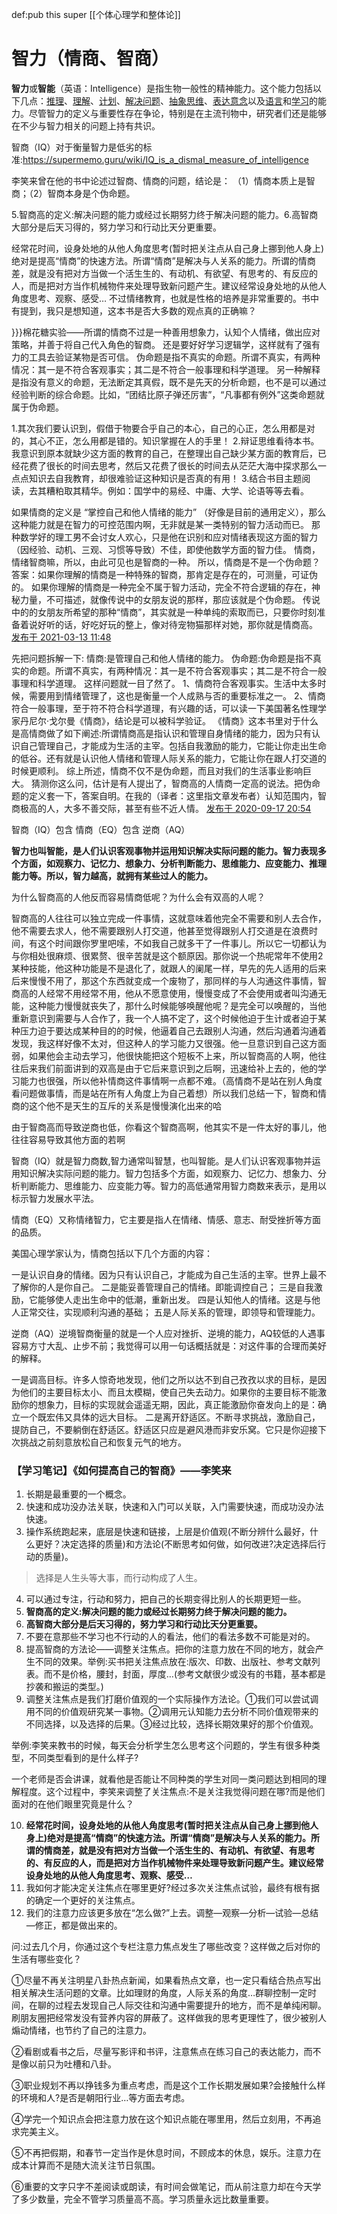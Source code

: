 def:pub this super [[个体心理学和整体论]]


# 智力（情商、智商）

**智力**或**智能**（英语：Intelligence）是指生物一般性的精神能力。这个能力包括以下几点：[推理](https://zh.wikipedia.org/wiki/%E6%8E%A8%E7%90%86 "推理")、[理解](https://zh.wikipedia.org/wiki/%E7%90%86%E8%A7%A3 "理解")、[计划](https://zh.wikipedia.org/wiki/%E8%AE%A1%E5%88%92 "计划")、[解决问题](https://zh.wikipedia.org/wiki/%E8%A7%A3%E5%86%B3%E9%97%AE%E9%A2%98 "解决问题")、[抽象思维](https://zh.wikipedia.org/w/index.php?title=%E6%8A%BD%E8%B1%A1%E6%80%9D%E7%BB%B4&action=edit&redlink=1 "抽象思维（页面不存在）")、[表达意念](https://zh.wikipedia.org/w/index.php?title=%E8%A1%A8%E8%BE%BE%E6%84%8F%E5%BF%B5&action=edit&redlink=1 "表达意念（页面不存在）")以及[语言](https://zh.wikipedia.org/wiki/%E8%AF%AD%E8%A8%80 "语言")和[学习](https://zh.wikipedia.org/wiki/%E5%AD%A6%E4%B9%A0 "学习")的能力。尽管智力的定义与重要性存在争论，特别是在主流刊物中，研究者们还是能够在不少与智力相关的问题上持有共识。

智商（IQ）对于衡量智力是低劣的标准:https://supermemo.guru/wiki/IQ_is_a_dismal_measure_of_intelligence 

李笑来曾在他的书中论述过智商、情商的问题，结论是： 
（1）情商本质上是智商；（2）智商本身是个伪命题。

5.智商高的定义:解决问题的能力或经过长期努力终于解决问题的能力。6.高智商大部分是后天习得的，努力学习和行动比天分更重要。 

经常花时间，设身处地的从他人角度思考(暂时把关注点从自己身上挪到他人身上)绝对是提高“情商”的快速方法。所谓“情商”是解决与人关系的能力。所谓的情商差，就是没有把对方当做一个活生生的、有动机、有欲望、有思考的、有反应的人，而是把对方当作机械物件来处理导致新问题产生。建议经常设身处地的从他人角度思考、观察、感受… 
不过情绪教育，也就是性格的培养是非常重要的。书中有提到，我只是想知道，这本书是否大多数的观点真的正确嘛？

}}}棉花糖实验——所谓的情商不过是一种善用想象力，认知个人情绪，做出应对策略，并善于将自己代入角色的智商。
还是要好好学习逻辑学，这样就有了强有力的工具去验证某物是否可信。
伪命题是指不真实的命题。所谓不真实，有两种情况：其一是不符合客观事实；其二是不符合一般事理和科学道理。 另一种解释是指没有意义的命题，无法断定其真假，既不是先天的分析命题，也不是可以通过经验判断的综合命题。比如，“团结比原子弹还厉害”，“凡事都有例外”这类命题就属于伪命题。 

1.其次我们要认识到，假借于物要合乎自己的本心，自己的心正，怎么用都是对的，其心不正，怎么用都是错的。知识掌握在人的手里！ 
2.辩证思维看待本书。我意识到原本就缺少这方面的教育的自己，在整理出自己缺少某方面的教育后，已经花费了很长的时间去思考，然后又花费了很长的时间去从茫茫大海中探求那么一点点知识去自我教育，却很难验证这种知识是否真的有用！ 
3.结合书目主题阅读，去其糟粕取其精华。例如：国学中的易经、中庸、大学、论语等等去看。 



如果情商的定义是 “掌控自己和他人情绪的能力” （好像是目前的通用定义），那么这种能力就是在智力的可控范围内啊，无非就是某一类特别的智力活动而已。
那种数学好的理工男不会讨女人欢心，只是他在识别和应对情绪表现这方面的智力（因经验、动机、三观、习惯等导致）不佳，即使他数学方面的智力佳。
情商，情绪智商嘛，所以，由此可见也是智商的一种。
所以，情商是不是一个伪命题？
答案：如果你理解的情商是一种特殊的智商，那肯定是存在的，可测量，可证伪的。
如果你理解的情商是一种完全不属于智力活动，完全不符合逻辑的存在，神秘力量，不可描述，就像传说中的女朋友说的那样，那应该就是个伪命题。
传说中的的女朋友所希望的那种“情商”，其实就是一种单纯的索取而已，只要你时刻准备着说好听的话，好吃好玩的整上，像对待宠物猫那样对她，那你就是情商高。
[发布于 2021-03-13 11:48](https://www.zhihu.com/question/421578187/answer/1777460124) 

先把问题拆解一下:
情商:是管理自己和他人情绪的能力。
伪命题:伪命题是指不真实的命题。所谓不真实，有两种情况：其一是不符合客观事实；其二是不符合一般事理和科学道理。
这样问题就一目了然了。
1、情商符合客观事实。生活中太多时候，需要用到情绪管理了，这也是衡量一个人成熟与否的重要标准之一。
2、情商符合一般事理，至于符不符合科学道理，有兴趣的话，可以读一下美国著名性理学家丹尼尔·戈尔曼《情商》，结论是可以被科学验证。
《情商》这本书里对于什么是高情商做了如下阐述:所谓情商高是指认识和管理自身情绪的能力，因为只有认识自己管理自己，才能成为生活的主宰。包括自我激励的能力，它能让你走出生命的低谷。还有就是认识他人情绪和管理人际关系的能力，它能让你在跟人打交道的时候更顺利。
综上所述，情商不仅不是伪命题，而且对我们的生活事业影响巨大。
猜测你这么问，估计是有人提出了，智商高的人情商一定高的说法。把伪命题的定义套一下，答案自明。在我的（译者：这里指文章发布者）认知范围内，智商极高的人，大多不善交际，甚至有些不近人情。
[发布于 2020-09-17 20:54](https://www.zhihu.com/question/421578187/answer/1478722514)





智商（IQ）包含 情商（EQ）包含 逆商（AQ）

**智力也叫智能，是人们认识客观事物并运用知识解决实际问题的能力。智力表现多个方面，如观察力、记忆力、想象力、分析判断能力、思维能力、应变能力、推理能力等。所以，智力越高，就拥有某些过人的能力。**

为什么智商高的人他反而容易情商低呢？为什么会有双高的人呢？

智商高的人往往可以独立完成一件事情，这就意味着他完全不需要和别人去合作，他不需要去求人，他不需要跟别人打交道，他甚至觉得跟别人打交道是在浪费时间，有这个时间跟你罗里吧嗦，不如我自己就多干了一件事儿。所以它一切都认为与你相处很麻烦、很累赘、很辛苦就是这个额原因。那你说一个热呢常年不使用2某种技能，他这种功能是不是退化了，就跟人的阑尾一样，早先的先人适用的后来后来慢慢不用了，那这个东西就变成一个废物了，那同样的与人沟通这件事情，智商高的人经常不用经常不用，他从不愿意使用，慢慢变成了不会使用或者叫沟通无能，这种能力慢慢就丧失了，那什么时候能够唤醒他呢？是完全可以唤醒的，当他重新意识到需要与人合作了，我一个人搞不定了，这个时候他迫于生计或者迫于某种压力迫于要达成某种目的的时候，他逼着自己去跟别人沟通，然后沟通着沟通着发现，我这样好像不太对，但这种人的学习能力又很强。他一旦意识到自己这方面弱，如果他会主动去学习，他很快能把这个短板不上来，所以智商高的人啊，他往往后来我们前面讲到的双高是由于它后来意识到之后啊，迅速给补上去的，他的学习能力也很强，所以他补情商这件事情啊一点都不难。（高情商不是站在别人角度看问题做事情，而是站在所有人角度上为自己着想）所以我们总结一下，智商和情商的这个他不是天生的互斥的关系是慢慢演化出来的哈

由于智商高而导致逆商也低，你看这个智商高啊，他其实不是一件太好的事儿，他往往容易导致其他方面的若啊

智商（IQ）就是智力商数,智力通常叫智慧，也叫智能。是人们认识客观事物并运用知识解决实际问题的能力。智力包括多个方面，如观察力、记忆力、想象力、分析判断能力、思维能力、应变能力等。智力的高低通常用智力商数来表示，是用以标示智力发展水平法。

情商（EQ）又称情绪智力，它主要是指人在情绪、情感、意志、耐受挫折等方面的品质。

美国心理学家认为，情商包括以下几个方面的内容：

一是认识自身的情绪。因为只有认识自己，才能成为自己生活的主宰。世界上最不了解你的人是你自己。
二是能妥善管理自己的情绪。即能调控自己；
三是自我激励，它能够使人走出生命中的低潮，重新出发。
四是认知他人的情绪。这是与他人正常交往，实现顺利沟通的基础；
五是人际关系的管理，即领导和管理能力。


逆商（AQ）逆境智商衡量的就是一个人应对挫折、逆境的能力，AQ较低的人遇事容易方寸大乱、止步不前；我觉得可以用一句话概括就是：对这件事的合理而美好的解释。

一是调高目标。许多人惊奇地发现，他们之所以达不到自己孜孜以求的目标，是因为他们的主要目标太小、而且太模糊，使自己失去动力。如果你的主要目标不能激励你的想象力，目标的实现就会遥遥无期，因此，真正能激励你奋发向上的是：确立一个既宏伟又具体的远大目标。
 二是离开舒适区。不断寻求挑战，激励自己，提防自己，不要躺倒在舒适区。舒适区只应是避风港而非安乐窝。它只是你迎接下次挑战之前刻意放松自己和恢复元气的地方。

### 【学习笔记】《如何提高自己的智商》——李笑来

1. 长期是最重要的一个概念。
2. 快速和成功没办法关联，快速和入门可以关联，入门需要快速，而成功没办法快速。
3. 操作系统跑起来，底层是快速和链接，上层是价值观(不断分辨什么最好，什么更好？决定选择的质量)和方法论(不断思考如何做，如何改进?决定选择后行动的质量)。

> 选择是人生头等大事，而行动构成了人生。

4. 可以通过专注，行动和努力，把自己的长期变得比别人的长期更短一些。
5. **智商高的定义:解决问题的能力或经过长期努力终于解决问题的能力。**
6. **高智商大部分是后天习得的，努力学习和行动比天分更重要。**
7. 不要在意那些不学习也不行动的人的看法，他们的看法多数不可能是对的。
8. 提高智商的方法论——调整关注焦点。把你的注意力放在不同的地方，就会产生不同的效果。举例:买书把关注焦点放在:版次、印数、出版社、参考文献列表。而不是价格，腰封，封面，厚度…(参考文献很少或没有的书籍，基本都是抄袭和搬运的类型。)
9. 调整关注焦点是我们打磨价值观的一个实际操作方法论。①我们可以尝试调用不同的价值观研究某一事物。②调用元认知能力去分析不同价值观带来的不同选择，以及选择的后果。③经过比较，选择长期效果好的那个价值观。

举例:李笑来教书的时候，每天会分析学生怎么思考这个问题的，学生有很多种类型，不同类型看到的是什么样子?

一个老师是否会讲课，就看他是否能让不同种类的学生对同一类问题达到相同的理解程度。这个过程中，李笑来调整了关注焦点:不是关注我觉得问题在哪?而是他们面对的在他们眼里究竟是什么？

10. **经常花时间，设身处地的从他人角度思考(暂时把关注点从自己身上挪到他人身上)绝对是提高“情商”的快速方法。所谓“情商”是解决与人关系的能力。所谓的情商差，就是没有把对方当做一个活生生的、有动机、有欲望、有思考的、有反应的人，而是把对方当作机械物件来处理导致新问题产生。建议经常设身处地的从他人角度思考、观察、感受…**
11. 我如何才能决定关注焦点在哪里更好?经过多次关注焦点试验，最终有根有据的确定一个更好的关注焦点。
12. 我们的注意力应该更多放在“怎么做?”上去。调整—观察—分析—试验—总结—修正，都是做出来的。

问:过去几个月，你通过这个专栏注意力焦点发生了哪些改变？这样做之后对你的生活有哪些变化？

①尽量不再关注明星八卦热点新闻，如果看热点文章，也一定只看结合热点写出相关解决生活问题的文章。比如理财的角度，人际关系的角度…群聊控制一定时间，在聊的过程去发现自己人际交往和沟通中需要提升的地方，而不是单纯闲聊。刷朋友圈把经常发没有营养内容的屏蔽了。这样做我的思考更理性了，很少被别人煽动情绪，也节约了自己的注意力。

②看剧或看书之后，尽量写影评和书评，注意焦点在练习自己的表达能力，而不是像以前只为吐槽和八卦。

③职业规划不再以挣钱多为重点考虑，而是这个工作长期发展如果?会接触什么样的环境和人?是否是朝阳行业…等方面去考虑。

④学完一个知识点会把注意力放在这个知识点能在哪里用，然后立刻用，不再追求完美主义。

⑤不再把假期，和春节一定当作是休息时间，不顾成本的休息，娱乐。注意力在成本计算而不是随大流关注节日氛围。

⑥重要的文字只字不差阅读或朗读，有时间会做笔记，而从前注意力却在今天学了多少数量，完全不管学习质量高不高。学习质量永远比数量重要。